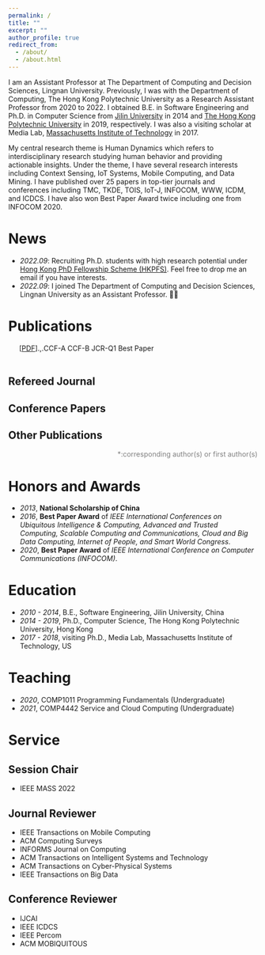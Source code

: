 ```yaml
---
permalink: /
title: ""
excerpt: ""
author_profile: true
redirect_from: 
  - /about/
  - /about.html
---
```


<!-- {% if site.google_scholar_stats_use_cdn %}
{% assign gsDataBaseUrl = "https://cdn.jsdelivr.net/gh/" | append: site.repository | append: "@" %}
{% else %}
{% assign gsDataBaseUrl = "https://raw.githubusercontent.com/" | append: site.repository | append: "/" %}
{% endif %}
 --><!-- {% assign url = gsDataBaseUrl | append: "google-scholar-stats/gs_data_shieldsio.json" %} -->

<span class='anchor' id='about-me'></span>

I am an Assistant Professor at The Department of Computing and Decision Sciences, Lingnan University. Previously, I was with the Department of Computing, The Hong Kong Polytechnic University as a Research Assistant Professor from 2020 to 2022. 
I obtained B.E. in Software Engineering and Ph.D. in Computer Science from <a href="https://global.jlu.edu.cn/">Jilin University</a> in 2014 and <a href="https://www.polyu.edu.hk/">The Hong Kong Polytechnic University</a> in 2019, respectively. I was also a visiting scholar at Media Lab, <a href="https://www.media.mit.edu/">Massachusetts Institute of Technology</a> in 2017.

My central research theme is Human Dynamics which refers to interdisciplinary research studying human behavior and providing actionable insights. 
Under the theme, I have several research interests including Context Sensing, IoT Systems, Mobile Computing, and Data Mining. 
I have published over 25 papers in top-tier journals and conferences including TMC, TKDE, TOIS, IoT-J, INFOCOM, WWW, ICDM, and ICDCS. 
I have also won Best Paper Award twice including one from INFOCOM 2020. 


# News
- *2022.09*: Recruiting Ph.D. students with high research potential under [Hong Kong PhD Fellowship Scheme (HKPFS)](https://cerg1.ugc.edu.hk/hkpfs/index.html). Feel free to drop me an email if you have interests.
- *2022.09*: I joined The Department of Computing and Decision Sciences, Lingnan University as an Assistant Professor. 🎉🎉  


# Publications 

<div class="bibtex_template" style="padding-left: 1em;padding-right: 5%; display: flex;">
    <div>
      <div class="if url" style="display: inline-block">
        <a class="bibtexVar" href="+URL+" extra="url" >
          <span class="title"></span>
        </a>
      </div>
      <div class="if !url" style="display: inline-block">
        <div class="if doi">
          <a class="bibtexVar" href="http://dx.doi.org/+DOI+" extra="doi" >
            <span class="title"></span>
          </a>
        </div>
        <div class="if !doi">
          <a href="">
            <span class="title"></span>
          </a>
        </div>
      </div> 
      <!-- <span class="if localpdf"><a href="" style="padding-left: 0.5em; "><img src="images/download-pdf.png" style="height:1.6em"/></a></span> -->
      <span class="if localpdf">[<a class="bibtexVar" href="/pdf/+LOCALPDF+.pdf" extra="localpdf">PDF</a>]</span>
    </div>
    <span class="author"></span>.
    <span class="journal" style="font-style: italic;"></span>,
    <span class="year"></span>.
    <div style="margin-right:-4%; clear: both; float: right;">
      <span class="if ccf==CCF A"><span class="ccfa">CCF-A</span></span>
      <span class="if ccf==CCF B"><span class="ccfb">CCF-B</span></span>
      <!-- <span class="if ccf==CCF C"><span class="ccfc">CCF-C</span></span> -->
      <span class="if jcr==JCR Q1"><span class="jcrq1">JCR-Q1</span></span>
      <!-- <span class="if jcr==JCR Q2"><span class="jcrq2">JCR-Q2</span></span> -->
      <span class="if note==Best Paper Award"><span class="best_paper">Best Paper</span></span>
    </div>
    <br/>
    <br/>
</div>

<div class="bibtex_structure">
  <div class="sections BIBTEXTYPEKEY">
    <div class="section ARTICLE">
      <h2>Refereed Journal</h2>
      <div class="sort year" extra="DESC number">
        <h3 class="title"><span class='year'></span></h3>
        <div class="templates"></div>
      </div>
    </div>
    <div class="section PROCEEDINGS">
      <h2>Conference Papers</h2>
      <div class="sort year" extra="DESC number">
        <h3 class="title"><span class='year'></span></h3>
        <div class="templates"></div>
      </div>
    </div>
    <div class="section misc|phdthesis|mastersthesis|bachelorsthesis|techreport|chapter">
      <h2>Other Publications</h2>
      <div class="sort year" extra="DESC number">
        <div class="templates"></div>
      </div>
    </div>
  </div>
</div>

<div id="bibtex_display" style="" ></div>

<p style="color: grey; text-align: right;">*:corresponding author(s) or first author(s)</p>


# Honors and Awards
- *2013*, **National Scholarship of China**
- *2016*, **Best Paper Award** of _IEEE International Conferences on Ubiquitous Intelligence & Computing, Advanced and Trusted Computing, Scalable Computing and Communications, Cloud and Big Data Computing, Internet of People, and Smart World Congress_.
- *2020*, **Best Paper Award** of _IEEE International Conference on Computer Communications (INFOCOM)_.

# Education
- *2010 - 2014*, B.E., Software Engineering, Jilin University, China 
- *2014 - 2019*, Ph.D., Computer Science, The Hong Kong Polytechnic University, Hong Kong
- *2017 - 2018*, visiting Ph.D., Media Lab, Massachusetts Institute of Technology, US


# Teaching
- *2020*, COMP1011 Programming Fundamentals (Undergraduate)
- *2021*, COMP4442 Service and Cloud Computing (Undergraduate)


# Service
## Session Chair
- IEEE MASS 2022

## Journal Reviewer
- IEEE Transactions on Mobile Computing
- ACM Computing Surveys
- INFORMS Journal on Computing
- ACM Transactions on Intelligent Systems and Technology
- ACM Transactions on Cyber-Physical Systems
- IEEE Transactions on Big Data

## Conference Reviewer
- IJCAI 
- IEEE ICDCS 
- IEEE Percom 
- ACM MOBIQUITOUS 

